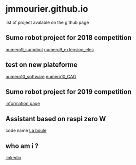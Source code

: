 # jmmourier.github.io
list of project avalable on the github page

## Sumo robot project for 2018 competition
[numero9_sumobot](https://github.com/jmmourier/laboulenumero9_sumobot)
[numero9_extension_elec](https://github.com/jmmourier/laboulenumero9_extension_elec)

## test on new plateforme
[numero10_software](https://github.com/jmmourier/laboulenumero10_software)
[numero10_CAO](https://github.com/jmmourier/laboulenumero10_CAO)

## Sumo robot project for 2019 competition
[information page](https://jmmourier.github.io/numerobis)

## Assistant based on raspi zero W
code name [La boule](https://github.com/jmmourier/laboulelaboule)

## who am i ?
[linkedin](https://www.linkedin.com/in/jean-michel-mourier-29a9661b)
